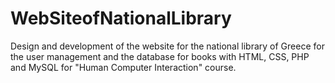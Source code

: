 WebSiteofNationalLibrary
========================

Design and development of the website for the national library of Greece for the user management and the database for books with HTML, CSS, PHP and MySQL for "Human Computer Interaction" course.

